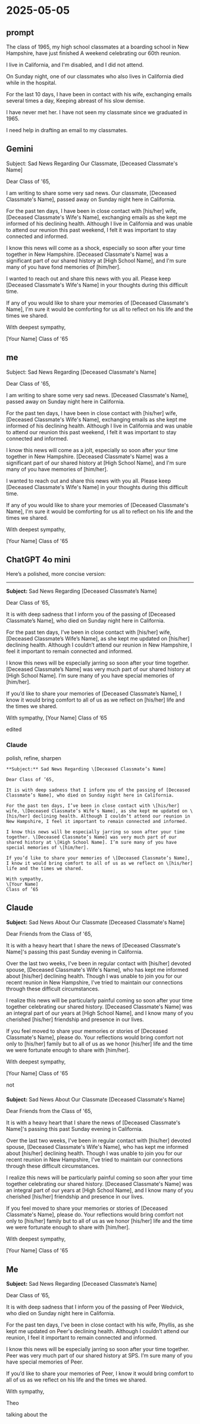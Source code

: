 # 2025-05-05

## prompt

The class of 1965, my high school classmates at a boarding school in New Hampshire, have just finished A weekend celebrating our 60th reunion.

I live in California, and I'm disabled, and I did not attend. 

On Sunday night, one of our classmates who also lives in California died while in the hospital. 

For the last 10 days, I have been in contact with his wife, exchanging emails several times a day, Keeping abreast of his slow demise. 

I have never met her. I have not seen my classmate since we graduated in 1965. 

I need help in drafting an email to my classmates. 

## Gemini

Subject: Sad News Regarding Our Classmate, [Deceased Classmate's Name]

Dear Class of '65,

I am writing to share some very sad news. Our classmate, [Deceased Classmate's Name], passed away on Sunday night here in California.

For the past ten days, I have been in close contact with [his/her] wife, [Deceased Classmate's Wife's Name], exchanging emails as she kept me informed of his declining health. Although I live in California and was unable to attend our reunion this past weekend, I felt it was important to stay connected and informed.

I know this news will come as a shock, especially so soon after your time together in New Hampshire. [Deceased Classmate's Name] was a significant part of our shared history at [High School Name], and I'm sure many of you have fond memories of [him/her].

I wanted to reach out and share this news with you all. Please keep [Deceased Classmate's Wife's Name] in your thoughts during this difficult time.

If any of you would like to share your memories of [Deceased Classmate's Name], I'm sure it would be comforting for us all to reflect on his life and the times we shared.

With deepest sympathy,

[Your Name]
Class of '65

## me

Subject: Sad News Regarding [Deceased Classmate's Name]

Dear Class of '65,

I am writing to share some very sad news. [Deceased Classmate's Name], passed away on Sunday night here in California.

For the past ten days, I have been in close contact with [his/her] wife, [Deceased Classmate's Wife's Name], exchanging emails as she kept me informed of his declining health. Although I live in California and was unable to attend our reunion this past weekend, I felt it was important to stay connected and informed.

I know this news will come as a jolt, especially so soon after your time together in New Hampshire. [Deceased Classmate's Name] was a significant part of our shared history at [High School Name], and I'm sure many of you have memories of [him/her].

I wanted to reach out and share this news with you all. Please keep [Deceased Classmate's Wife's Name] in your thoughts during this difficult time.

If any of you would like to share your memories of [Deceased Classmate's Name], I'm sure it would be comforting for us all to reflect on his life and the times we shared.

With deepest sympathy,

[Your Name]
Class of '65

## ChatGPT 4o mini

Here’s a polished, more concise version:

---

**Subject:** Sad News Regarding \[Deceased Classmate’s Name]

Dear Class of ’65,

It is with deep sadness that I inform you of the passing of [Deceased Classmate’s Name], who died on Sunday night here in California.

For the past ten days, I’ve been in close contact with \[his/her] wife, \[Deceased Classmate’s Wife’s Name], as she kept me updated on \[his/her] declining health. Although I couldn’t attend our reunion in New Hampshire, I feel it important to remain connected and informed.

I know this news will be especially jarring so soon after your time together. \[Deceased Classmate’s Name] was very much part of our shared history at \[High School Name]. I’m sure many of you have special memories of \[him/her].

If you’d like to share your memories of \[Deceased Classmate’s Name], I know it would bring comfort to all of us as we reflect on \[his/her] life and the times we shared.

With sympathy,
\[Your Name]
Class of ’65

edited

###  Claude

polish, refine, sharpen

```
**Subject:** Sad News Regarding \[Deceased Classmate’s Name]

Dear Class of ’65,

It is with deep sadness that I inform you of the passing of [Deceased Classmate’s Name], who died on Sunday night here in California.

For the past ten days, I’ve been in close contact with \[his/her] wife, \[Deceased Classmate’s Wife’s Name], as she kept me updated on \[his/her] declining health. Although I couldn’t attend our reunion in New Hampshire, I feel it important to remain connected and informed.

I know this news will be especially jarring so soon after your time together. \[Deceased Classmate’s Name] was very much part of our shared history at \[High School Name]. I’m sure many of you have special memories of \[him/her].

If you’d like to share your memories of \[Deceased Classmate’s Name], I know it would bring comfort to all of us as we reflect on \[his/her] life and the times we shared.

With sympathy,
\[Your Name]
Class of ’65
```

## Claude

**Subject:** Sad News About Our Classmate [Deceased Classmate's Name]

Dear Friends from the Class of '65,

It is with a heavy heart that I share the news of [Deceased Classmate's Name]'s passing this past Sunday evening in California.

Over the last two weeks, I've been in regular contact with [his/her] devoted spouse, [Deceased Classmate's Wife's Name], who has kept me informed about [his/her] declining health. Though I was unable to join you for our recent reunion in New Hampshire, I've tried to maintain our connections through these difficult circumstances.

I realize this news will be particularly painful coming so soon after your time together celebrating our shared history. [Deceased Classmate's Name] was an integral part of our years at [High School Name], and I know many of you cherished [his/her] friendship and presence in our lives.

If you feel moved to share your memories or stories of [Deceased Classmate's Name], please do. Your reflections would bring comfort not only to [his/her] family but to all of us as we honor [his/her] life and the time we were fortunate enough to share with [him/her].

With deepest sympathy,

[Your Name]
Class of '65

not

###

**Subject:** Sad News About Our Classmate [Deceased Classmate's Name]

Dear Friends from the Class of '65,

It is with a heavy heart that I share the news of [Deceased Classmate's Name]'s passing this past Sunday evening in California.

Over the last two weeks, I've been in regular contact with [his/her] devoted spouse, [Deceased Classmate's Wife's Name], who has kept me informed about [his/her] declining health. Though I was unable to join you for our recent reunion in New Hampshire, I've tried to maintain our connections through these difficult circumstances.

I realize this news will be particularly painful coming so soon after your time together celebrating our shared history. [Deceased Classmate's Name] was an integral part of our years at [High School Name], and I know many of you cherished [his/her] friendship and presence in our lives.

If you feel moved to share your memories or stories of [Deceased Classmate's Name], please do. Your reflections would bring comfort not only to [his/her] family but to all of us as we honor [his/her] life and the time we were fortunate enough to share with [him/her].

With deepest sympathy,

[Your Name]
Class of '65

## Me

**Subject:** Sad News Regarding \[Deceased Classmate’s Name]

Dear Class of ’65,

It is with deep sadness that I inform you of the passing of Peer Wedvick, who died on Sunday night here in California.

For the past ten days, I’ve been in close contact with his wife, Phyllis, as she kept me updated on Peer's declining health. Although I couldn’t attend our reunion, I feel it important to remain connected and informed.

I know this news will be especially jarring so soon after your time together. Peer was very much part of our shared history at SPS. I’m sure many of you have special memories of Peer.

If you’d like to share your memories of Peer, I know it would bring comfort to all of us as we reflect on his life and the times we shared.

With sympathy,

Theo

talking about the 